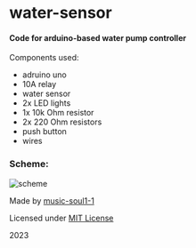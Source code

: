 # water-sensor
#### Code for arduino-based water pump controller

 Components used:
- adruino uno
- 10A relay
- water sensor
- 2x LED lights
- 1x 10k Ohm resistor
- 2x 220 Ohm resistors
- push button
- wires


 ### Scheme:
![scheme](https://github.com/music-soul1-1/water-sensor/assets/72669184/3561cbed-2f1a-400a-85fa-ec67418d4532)

Made by [music-soul1-1](https://github.com/music-soul1-1)

Licensed under [MIT License](https://github.com/music-soul1-1/water-sensor/blob/main/LICENSE)

2023
